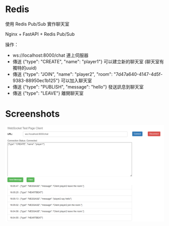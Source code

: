 # Redis

使用 Redis Pub/Sub 實作聊天室

Nginx + FastAPI + Redis Pub/Sub


操作：
- ws://localhost:8000/chat 連上伺服器
- 傳送 {"type": "CREATE", "name": "player1"} 可以建立新的聊天室 (聊天室有獨特的uuid)
- 傳送 {"type": "JOIN", "name": "player2", "room": "7d47a640-4147-4d5f-9383-88950ec1b125"} 可以加入聊天室
- 傳送 {"type": "PUBLISH", "message": "hello"} 發送訊息到聊天室
- 傳送 {"type": "LEAVE"} 離開聊天室


# Screenshots

![image](https://github.com/wovex/services/blob/master/redis/imgs/chat_test.png)
